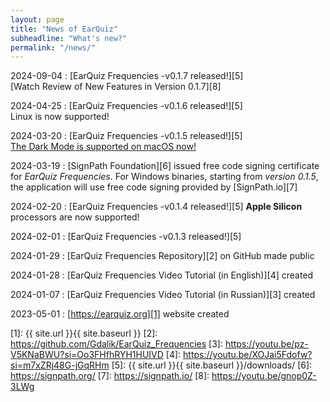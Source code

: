 ```yaml
---
layout: page
title: "News of EarQuiz"
subheadline: "What's new?"
permalink: "/news/"
---
```


2024-09-04
:    [EarQuiz Frequencies -v0.1.7 released!][5] <br />
[Watch Review of New Features in Version 0.1.7][8]

2024-04-25
:    [EarQuiz Frequencies -v0.1.6 released!][5] <br />
Linux is now supported!

2024-03-20
:    [EarQuiz Frequencies -v0.1.5 released!][5] <br />
[The Dark Mode is supported on macOS now!](https://youtu.be/QNEA4jI1jw4)

2024-03-19
:    [SignPath Foundation][6] issued free code signing certificate for *EarQuiz Frequencies*.
For Windows binaries, starting from *version 0.1.5*, the application will use free code signing provided by [SignPath.io][7]

2024-02-20
:    [EarQuiz Frequencies -v0.1.4 released!][5] **Apple Silicon** processors are now supported!

2024-02-01
:    [EarQuiz Frequencies -v0.1.3 released!][5]

2024-01-29
:   [EarQuiz Frequencies Repository][2] on GitHub made public

2024-01-28
:   [EarQuiz Frequencies Video Tutorial (in English)][4] created

2024-01-07
:   [EarQuiz Frequencies Video Tutorial (in Russian)][3] created

2023-05-01
:   [https://earquiz.org][1] website created


 [1]: {{ site.url }}{{ site.baseurl }}
 [2]: https://github.com/Gdalik/EarQuiz_Frequencies
 [3]: https://youtu.be/pz-V5KNaBWU?si=Oo3FHfhRYH1HUIVD
 [4]: https://youtu.be/XOJai5Fdofw?si=m7xZRj48G-jGqRHm
 [5]: {{ site.url }}{{ site.baseurl }}/downloads/
 [6]: https://signpath.org/
 [7]: https://signpath.io/
 [8]: https://youtu.be/gnop0Z-3LWg